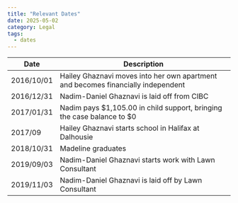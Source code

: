 ```yaml
---
title: "Relevant Dates"
date: 2025-05-02
category: Legal
tags: 
  - dates
---
```


| Date       | Description
|------------| -------------------------------------------------------------------------------
| 2016/10/01 | Hailey Ghaznavi moves into her own apartment and becomes financially independent
| 2016/12/31 | Nadim-Daniel Ghaznavi is laid off from CIBC
| 2017/01/31 | Nadim pays $1,105.00 in child support, bringing the case balance to $0
| 2017/09    | Hailey Ghaznavi starts school in Halifax at Dalhousie
| 2018/10/31 | Madeline graduates
| 2019/09/03 | Nadim-Daniel Ghaznavi starts work with Lawn Consultant
| 2019/11/03 | Nadim-Daniel Ghaznavi is laid off by Lawn Consultant

